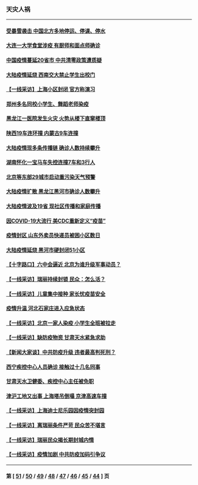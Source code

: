 ### 天灾人祸
---
#### [受暴雪袭击 中国北方多地停运、停课、停水](../../pages/ncid280/n13361497.md) 
#### [大连一大学食堂涉疫 有厨师和面点师确诊](../../pages/ncid280/n13361606.md) 
#### [中国疫情蔓延20省市 中共清零政策遭质疑](../../pages/ncid280/n13360282.md) 
#### [大陆疫情延烧 西南交大禁止学生出校门](../../pages/ncid280/n13360566.md) 
#### [【一线采访】上海小区封闭 官方称演习](../../pages/ncid280/n13359733.md) 
#### [郑州多名同校小学生、舞蹈老师染疫](../../pages/ncid280/n13359304.md) 
#### [黑龙江一医院发生火灾 火势从楼下直窜楼顶](../../pages/ncid280/n13358304.md) 
#### [陕西19车连环撞 内蒙古9车连撞](../../pages/ncid280/n13357587.md) 
#### [大陆疫情现多条传播链 确诊人数持续攀升](../../pages/ncid280/n13357306.md) 
#### [湖南怀化一宝马车失控连撞7车和3行人](../../pages/ncid280/n13357021.md) 
#### [北京等东部29城市启动重污染天气预警](../../pages/ncid280/n13356345.md) 
#### [大陆疫情扩散 黑龙江黑河市确诊人数攀升](../../pages/ncid280/n13354778.md) 
#### [大陆疫情波及19省 现社区传播和家庭传播](../../pages/ncid280/n13352496.md) 
#### [因COVID-19大流行 美CDC重新定义“疫苗”](../../pages/ncid280/n13350674.md) 
#### [疫情封区 山东外卖员快递员被困小区数日](../../pages/ncid280/n13350170.md) 
#### [大陆疫情延烧 黑河市硬封闭51小区](../../pages/ncid280/n13349514.md) 
#### [【十字路口】六中会逼近 北京为谁升级军事动员？](../../pages/ncid280/n13347859.md) 
#### [【一线采访】瑞丽持续封锁 民众：怎么活？](../../pages/ncid280/n13347872.md) 
#### [【一线采访】儿童集中接种 家长忧疫苗安全](../../pages/ncid280/n13347878.md) 
#### [疫情升温 河北石家庄进入应急状态](../../pages/ncid280/n13347438.md) 
#### [【一线采访】北京一家人染疫 小学生全班被拉走](../../pages/ncid280/n13347264.md) 
#### [【一线采访】缺防疫物资 甘肃天水紧急求助](../../pages/ncid280/n13345012.md) 
#### [【新闻大家谈】中共防疫升级 违者最高判死刑？](../../pages/ncid280/n13345290.md) 
#### [西宁疾控中心人员确诊 接触过十几名同事](../../pages/ncid280/n13344960.md) 
#### [甘肃天水卫健委、疾控中心主任被免职](../../pages/ncid280/n13344534.md) 
#### [津沪工地又出事 上海塔吊倒塌 京津高速车撞](../../pages/ncid280/n13343167.md) 
#### [【一线采访】上海迪士尼乐园因疫情突封园](../../pages/ncid280/n13343176.md) 
#### [【一线采访】离瑞丽条件严苛 民众苦不堪言](../../pages/ncid280/n13340605.md) 
#### [【一线采访】瑞丽民众揭长期封城内情](../../pages/ncid280/n13338534.md) 
#### [【一线采访】疫情加剧 中共防疫加码引争议](../../pages/ncid280/n13336584.md) 

---
#### 第 [ [51](./51.md) / [50](./50.md) / [49](./49.md) / [48](./48.md) / [47](./47.md) / [46](./46.md) / [45](./45.md) / [44](./44.md) ] 页

